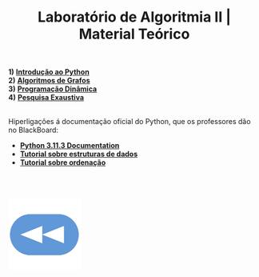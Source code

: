 <h1 style="text-align: center;">Laboratório de Algoritmia II | Material Teórico</h1>

<br>

**1)** [**Introdução ao Python**](LA2-1.pdf)
<br>**2)** [**Algoritmos de Grafos**](LA2-2.pdf)
<br>**3)** [**Programação Dinâmica**](LA2-3.pdf)
<br>**4)** [**Pesquisa Exaustiva**](LA2-4.pdf)

<br> Hiperligações á documentação oficial do Python, que os professores dão no BlackBoard:
* [**Python 3.11.3 Documentation**](https://docs.python.org/3/index.html)
* [**Tutorial sobre estruturas de dados**](https://docs.python.org/3/tutorial/datastructures.html)
* [**Tutorial sobre ordenação**](https://docs.python.org/3/howto/sorting.html)

<br><br>

[![retroceder](https://raw.githubusercontent.com/David81820/Recursos-LCC/main/Rewind.png)](https://david81820.github.io/Recursos-LCC/2ano/2sem/LA2)
